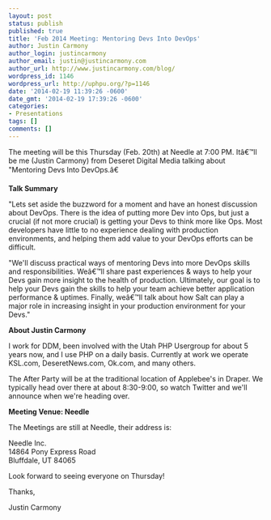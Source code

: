 ```yaml
---
layout: post
status: publish
published: true
title: 'Feb 2014 Meeting: Mentoring Devs Into DevOps'
author: Justin Carmony
author_login: justincarmony
author_email: justin@justincarmony.com
author_url: http://www.justincarmony.com/blog/
wordpress_id: 1146
wordpress_url: http://uphpu.org/?p=1146
date: '2014-02-19 11:39:26 -0600'
date_gmt: '2014-02-19 17:39:26 -0600'
categories:
- Presentations
tags: []
comments: []
---
```

<p>The meeting will be this Thursday (Feb. 20th) at Needle at 7:00 PM. Itâ€™ll be me (Justin Carmony) from Deseret Digital Media talking about "Mentoring Devs Into DevOps.â€ </p>
<p><strong>Talk Summary</strong></p>
<p>"Lets set aside the buzzword for a moment and have an honest discussion about DevOps. There is the idea of putting more Dev into Ops, but just a crucial (if not more crucial) is getting your Devs to think more like Ops. Most developers have little to no experience dealing with production environments, and helping them add value to your DevOps efforts can be difficult.</p>
<p>"We'll discuss practical ways of mentoring Devs into more DevOps skills and responsibilities. Weâ€™ll share past experiences &amp; ways to help your Devs gain more insight to the health of production. Ultimately, our goal is to help your Devs gain the skills to help your team achieve better application performance &amp; uptimes. Finally, weâ€™ll talk about how Salt can play a major role in increasing insight in your production environment for your Devs."</p>
<p><strong>About Justin Carmony</strong></p>
<p>I work for DDM, been involved with the Utah PHP Usergroup for about 5 years now, and I use PHP on a daily basis. Currently at work we operate KSL.com, DeseretNews.com, Ok.com, and many others.</p>
<p>The After Party will be at the traditional location of Applebee's in Draper. We typically head over there at about 8:30-9:00, so watch Twitter and we'll announce when we're heading over.</p>
<p><strong>Meeting Venue: Needle</strong></p>
<p>The Meetings are still at Needle, their address is: </p>
<p>Needle Inc.<br />
14864 Pony Express Road<br />
Bluffdale, UT 84065</p>
<p>Look forward to seeing everyone on Thursday!</p>
<p>Thanks,</p>
<p>Justin Carmony</p>
